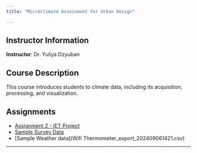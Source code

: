 ```yaml
---
title: "Microclimate Assessment for Urban Design"

---
```


## Instructor Information
**Instructor**: Dr. Yuliya Dzyuban

## Course Description
This course introduces students to climate data, including its acquisition, processing, and visualization.

## Assignments 

- [Assignment 2 - IET Project](IET.Rmd)
- [Sample Survey Data](survey.csv)
- [Sample Weather data](Wifi Thermometer_export_202409061421.csv)

---


